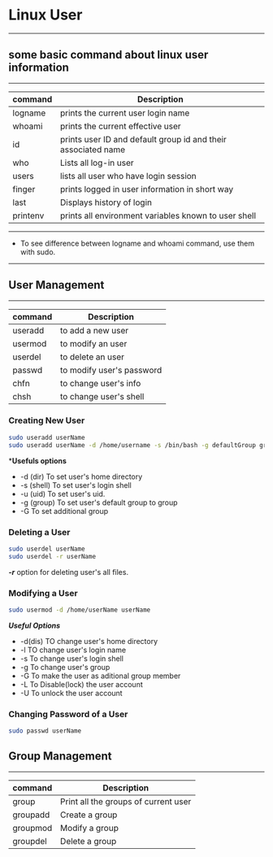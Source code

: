 # Linux User
----------------------------------------
## some basic command about linux user information
------------------------------------------
|command|Description|
|---|---|
|logname| prints the current user login name|
|whoami|prints the current effective user|
|id|prints user ID and default group id and their associated name|
|who|Lists all log-in user|
|users|lists all user who have login session|
|finger|prints logged in user information in short way|
|last|Displays history of login|
|printenv|prints all environment variables known to user shell|

-------------------
* To see difference between logname and whoami command, use them with sudo.
-----------------
## User Management
--------------------------
|command|Description|
|----|---|
|useradd|to add a new user|
|usermod|to modify an user|
|userdel|to delete an user|
|passwd|to modify user's password|
|chfn|to change user's info|
|chsh|to change user's shell|

### Creating New User
```sh
sudo useradd userName
sudo useradd userName -d /home/username -s /bin/bash -g defaultGroup groupName
```
*****Usefuls options****
* -d (dir)      To set user's home directory
* -s (shell)    To set user's login shell
* -u (uid)      To set user's uid.
* -g (group)    To set user's default group to group
* -G            To set additional group

### Deleting a User

```sh
sudo userdel userName
sudo userdel -r userName 
```
***-r*** option for deleting user's all files.

### Modifying a User

```sh
sudo usermod -d /home/userName userName
```
***Useful Options***
* -d(dis)           TO change user's home directory
* -l                TO change user's login name
* -s                To change user's login shell
* -g                To change user's group
* -G                To make the user as aditional group member
* -L                To Disable(lock) the user account
* -U                To unlock the user account

### Changing Password of a User

```sh
sudo passwd userName
```

## Group Management
--------------------------
|command|Description|
|----|-----|
|group|Print all the groups of current user|
|groupadd|Create a group|
|groupmod|Modify a group|
|groupdel| Delete a group|
